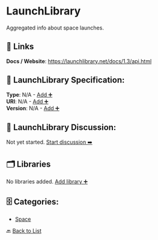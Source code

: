 # LaunchLibrary

Aggregated info about space launches.

##  🔗 Links
**Docs / Website**: https://launchlibrary.net/docs/1.3/api.html

## 🧬 LaunchLibrary Specification:
**Type**: N/A - [Add ➕](https://github.com/apis-list/apis-list/edit/main/apis.yaml#L11154)  
**URI**: N/A - [Add ➕](https://github.com/apis-list/apis-list/edit/main/apis.yaml#L11154)  
**Version**: N/A - [Add ➕](https://github.com/apis-list/apis-list/edit/main/apis.yaml#L11154)

## 💬 LaunchLibrary Discussion:
Not yet started. [Start discussion ➡️](https://github.com/apis-list/apis-list/discussions/new)

## 🗂️ Libraries

No libraries added. [Add library ➕](https://github.com/apis-list/apis-list/edit/main/apis.yaml#L11154)    


## 🗄️ Categories:
- [Space](https://github.com/apis-list/apis-list#space-)

🔙  [Back to List](https://github.com/apis-list/apis-list)
